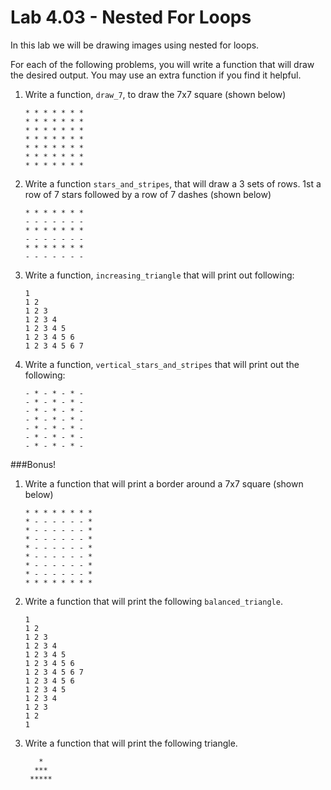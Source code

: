 # Lab 4.03 - Nested For Loops

In this lab we will be drawing images using nested for loops. 

For each of the following problems, you will write a function that will draw the desired output. You may use an extra function if you find it helpful. 


1. Write a function, `draw_7`, to draw the 7x7 square (shown below)

    ```
    * * * * * * * 
    * * * * * * * 
    * * * * * * * 
    * * * * * * * 
    * * * * * * *
    * * * * * * * 
    * * * * * * *
    ```

2. Write a function `stars_and_stripes`, that will draw a 3 sets of rows. 1st a row of 7 stars followed by a row of 7 dashes (shown below)

    ```
    * * * * * * * 
    - - - - - - - 
    * * * * * * * 
    - - - - - - - 
    * * * * * * * 
    - - - - - - - 
    ```
3. Write a function, `increasing_triangle` that will print out following: 

    ```
    1
    1 2
    1 2 3
    1 2 3 4
    1 2 3 4 5
    1 2 3 4 5 6
    1 2 3 4 5 6 7
    ```

4. Write a function, `vertical_stars_and_stripes` that will print out the following: 

    ```
    - * - * - * -
    - * - * - * -
    - * - * - * -
    - * - * - * -
    - * - * - * -
    - * - * - * -
    - * - * - * -
    ```

###Bonus!

1. Write a function that will print a border around a 7x7 square (shown below)

    ```
    * * * * * * * *
    * - - - - - - *
    * - - - - - - *
    * - - - - - - *
    * - - - - - - *
    * - - - - - - *
    * - - - - - - *
    * - - - - - - *
    * * * * * * * *
    ```

2. Write a function that will print the following `balanced_triangle`. 

    ```
    1
    1 2
    1 2 3
    1 2 3 4
    1 2 3 4 5
    1 2 3 4 5 6
    1 2 3 4 5 6 7
    1 2 3 4 5 6
    1 2 3 4 5 
    1 2 3 4
    1 2 3 
    1 2 
    1
    ```
3. Write a function that will print the following triangle. 

    ```   
       *
      ***
     *****
    ```
